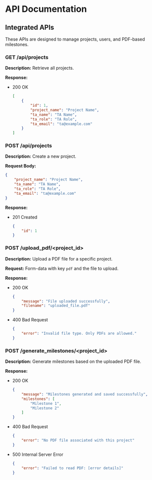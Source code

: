 
# API Documentation

## Integrated APIs
These APIs are designed to manage projects, users, and PDF-based milestones.

### GET /api/projects
**Description:** Retrieve all projects.

**Response:**
- 200 OK
  ```json
  [
      {
          "id": 1,
          "project_name": "Project Name",
          "ta_name": "TA Name",
          "ta_role": "TA Role",
          "ta_email": "ta@example.com"
      }
  ]
  ```

### POST /api/projects
**Description:** Create a new project.

**Request Body:**
```json
{
    "project_name": "Project Name",
    "ta_name": "TA Name",
    "ta_role": "TA Role",
    "ta_email": "ta@example.com"
}
```

**Response:**
- 201 Created
  ```json
  {
      "id": 1
  }
  ```

### POST /upload_pdf/<project_id>
**Description:** Upload a PDF file for a specific project.

**Request:** Form-data with key `pdf` and the file to upload.

**Response:**
- 200 OK
  ```json
  {
      "message": "File uploaded successfully",
      "filename": "uploaded_file.pdf"
  }
  ```

- 400 Bad Request
  ```json
  {
      "error": "Invalid file type. Only PDFs are allowed."
  }
  ```

### POST /generate_milestones/<project_id>
**Description:** Generate milestones based on the uploaded PDF file.

**Response:**
- 200 OK
  ```json
  {
      "message": "Milestones generated and saved successfully",
      "milestones": [
          "Milestone 1",
          "Milestone 2"
      ]
  }
  ```

- 400 Bad Request
  ```json
  {
      "error": "No PDF file associated with this project"
  }
  ```

- 500 Internal Server Error
  ```json
  {
      "error": "Failed to read PDF: [error details]"
  }
  ```
